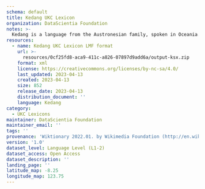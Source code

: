 ```yaml
---
schema: default
title: Kedang UKC Lexicon
organization: DataScientia Foundation
notes: >-
  Kedang is a language from the Austronesian family, spoken in Oceania. The UKC Lexicon of Kedang is represented as a lexico-semantic network. It consists of words, word senses, synsets, as well as sense-level and synset-level relationships.
resources:
  - name: Kedang UKC Lexicon LMF format
    url: >-
      resources/0cf25fd8-aca9-411c-a826-07897d9add6a/output-ksx.zip
    format: xml
    license: https://creativecommons.org/licenses/by-nc-sa/4.0/
    last_updated: 2023-04-13
    created: 2023-04-13
    size: 852
    release_date: 2023-04-13
    distribution_document: ''
    language: Kedang
category:
  - UKC Lexicons
maintainer: DataScientia Foundation
maintainer_email: ''
tags: ''
provenance: 'Wiktionary 2022.01. by Wikimedia Foundation (http://en.wiktionary.org); Princeton WordNet 2.1 by Princeton University (https://wordnet.princeton.edu)'
version: '1.0'
dataset_level: Language Level (L1-2)
dataset_access: Open Access
dataset_description: ''
landing_page: ''
latitude_map: -8.25
longitude_map: 123.75
---
```

